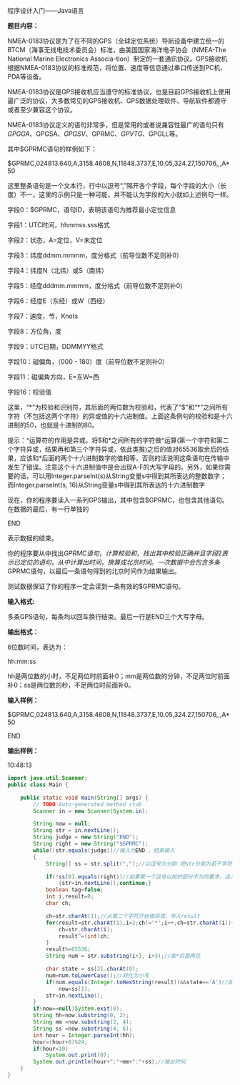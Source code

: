 程序设计入门——Java语言

**题目内容：**

NMEA-0183协议是为了在不同的GPS（全球定位系统）导航设备中建立统一的BTCM（海事无线电技术委员会）标准，由美国国家海洋电子协会（NMEA-The National Marine Electronics Associa-tion）制定的一套通讯协议。GPS接收机根据NMEA-0183协议的标准规范，将位置、速度等信息通过串口传送到PC机、PDA等设备。

NMEA-0183协议是GPS接收机应当遵守的标准协议，也是目前GPS接收机上使用最广泛的协议，大多数常见的GPS接收机、GPS数据处理软件、导航软件都遵守或者至少兼容这个协议。

NMEA-0183协议定义的语句非常多，但是常用的或者说兼容性最广的语句只有$GPGGA、$GPGSA、$GPGSV、$GPRMC、$GPVTG、$GPGLL等。

其中$GPRMC语句的样例如下：

$GPRMC,024813.640,A,3158.4608,N,11848.3737,E,10.05,324.27,150706,,,A\*50

这里整条语句是一个文本行，行中以逗号“,”隔开各个字段，每个字段的大小（长度）不一，这里的示例只是一种可能，并不能认为字段的大小就如上述例句一样。

字段0：$GPRMC，语句ID，表明该语句为推荐最小定位信息



字段1：UTC时间，hhmmss.sss格式



字段2：状态，A=定位，V=未定位



字段3：纬度ddmm.mmmm，度分格式（前导位数不足则补0）



字段4：纬度N（北纬）或S（南纬）



字段5：经度dddmm.mmmm，度分格式（前导位数不足则补0）



字段6：经度E（东经）或W（西经）



字段7：速度，节，Knots



字段8：方位角，度



字段9：UTC日期，DDMMYY格式



字段10：磁偏角，（000 - 180）度（前导位数不足则补0）



字段11：磁偏角方向，E=东W=西



字段16：校验值

这里，“\*”为校验和识别符，其后面的两位数为校验和，代表了“$”和“\*”之间所有字符（不包括这两个字符）的异或值的十六进制值。上面这条例句的校验和是十六进制的50，也就是十进制的80。

提示：^运算符的作用是异或。将$和\*之间所有的字符做^运算\(第一个字符和第二个字符异或，结果再和第三个字符异或，依此类推\)之后的值对65536取余后的结果，应该和\*后面的两个十六进制数字的值相等，否则的话说明这条语句在传输中发生了错误。注意这个十六进制值中是会出现A-F的大写字母的。另外，如果你需要的话，可以用Integer.parseInt\(s\)从String变量s中得到其所表达的整数数字；而Integer.parseInt\(s, 16\)从String变量s中得到其所表达的十六进制数字

现在，你的程序要读入一系列GPS输出，其中包含$GPRMC，也包含其他语句。在数据的最后，有一行单独的

END

表示数据的结束。

你的程序要从中找出$GPRMC语句，计算校验和，找出其中校验正确并且字段2表示已定位的语句，从中计算出时间，换算成北京时间。一次数据中会包含多条$GPRMC语句，以最后一条语句得到的北京时间作为结果输出。

测试数据保证了你的程序一定会读到一条有效的$GPRMC语句。

**输入格式:**

多条GPS语句，每条均以回车换行结束。最后一行是END三个大写字母。

**输出格式：**

6位数时间，表达为：

hh:mm:ss

hh是两位数的小时，不足两位时前面补0；mm是两位数的分钟，不足两位时前面补0；ss是两位数的秒，不足两位时前面补0。

**输入样例：**

$GPRMC,024813.640,A,3158.4608,N,11848.3737,E,10.05,324.27,150706,,,A\*50

END

**输出样例：**

10:48:13

```java
import java.util.Scanner;  
public class Main {  

    public static void main(String[] args) {  
        // TODO Auto-generated method stub  
        Scanner in = new Scanner(System.in);  

        String now = null;  
        String str = in.nextLine();  
        String judge = new String("END");  
        String right = new String("$GPRMC");  
        while(!str.equals(judge))//输入为END ，结束输入  
        {  
            String[] ss = str.split(",");//以逗号为分割 吧str分割为若干字符串 放入数组ss  

            if(!ss[0].equals(right))//如果第一个逗号以前的部分不为所要求，读入下一列，结束这一行处理  
                {str=in.nextLine();continue;}  
            boolean tag=false;  
            int i,result=0;  
            char ch;  

            ch=str.charAt(1);//从第二个字符开始做异或，存入result  
            for(result=str.charAt(1),i=2;ch!='*';i++,ch=str.charAt(i)){  
                ch=str.charAt(i);  
                result^=(int)ch;  
            }  
            result%=65536;  
            String num = str.substring(i+1, i+3);//取*后面两位  

            char state = ss[2].charAt(0);  
            num=num.toLowerCase();//转化为小写  
            if(num.equals(Integer.toHexString(result))&&state=='A')//如果相同 且 状态为A 存入时间  
                now=ss[1];  
            str=in.nextLine();  
        }  
        if(now==null)System.exit(0);  
        String hh=now.substring(0, 2);  
        String mm =now.substring(2, 4);  
        String ss =now.substring(4, 6);  
        int hour = Integer.parseInt(hh);  
        hour=(hour+8)%24;  
        if(hour<10)  
            System.out.print(0);  
        System.out.println(hour+":"+mm+":"+ss);//输出时间  
    }  
}
```



